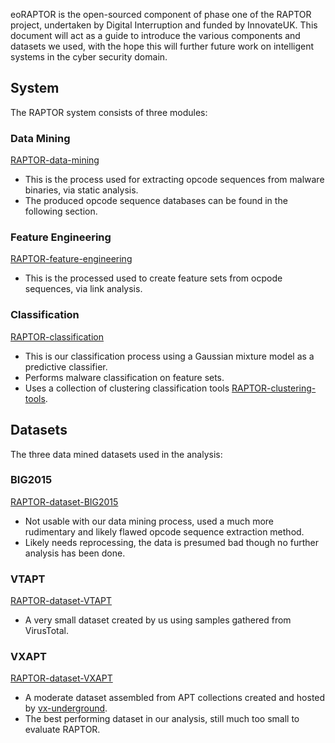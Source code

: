 eoRAPTOR is the open-sourced component of phase one of the RAPTOR project, undertaken by Digital Interruption and funded by InnovateUK. This document will act as a guide to introduce the various components and datasets we used, with the hope this will further future work on intelligent systems in the cyber security domain.

## System
The RAPTOR system consists of three modules:

### Data Mining
 [RAPTOR-data-mining](https://github.com/DigitalInterruption/RAPTOR-data-mining)

  - This is the process used for extracting opcode sequences from malware binaries, via static analysis.
  - The produced opcode sequence databases can be found in the following section.

### Feature Engineering
 [RAPTOR-feature-engineering](https://github.com/DigitalInterruption/RAPTOR-feature-engineering)

  - This is the processed used to create feature sets from ocpode sequences, via link analysis.

### Classification
[RAPTOR-classification](https://github.com/DigitalInterruption/RAPTOR-classification)

  - This is our classification process using a Gaussian mixture model as a predictive classifier.
  - Performs malware classification on feature sets.
  - Uses a collection of clustering classification tools [RAPTOR-clustering-tools](https://github.com/DigitalInterruption/RAPTOR-clustering-tools).

## Datasets
The three data mined datasets used in the analysis:

### BIG2015
[RAPTOR-dataset-BIG2015](https://github.com/DigitalInterruption/RAPTOR-dataset-BIG2015)

  - Not usable with our data mining process, used a much more rudimentary and likely flawed opcode sequence extraction method.
  - Likely needs reprocessing, the data is presumed bad though no further analysis has been done.

### VTAPT
[RAPTOR-dataset-VTAPT](https://github.com/DigitalInterruption/RAPTOR-dataset-VTAPT)

  - A very small dataset created by us using samples gathered from VirusTotal.

### VXAPT
[RAPTOR-dataset-VXAPT](https://github.com/DigitalInterruption/RAPTOR-dataset-VXAPT)

  - A moderate dataset assembled from APT collections created and hosted by [vx-underground](https://vx-underground.org/apts.html).
  - The best performing dataset in our analysis, still much too small to evaluate RAPTOR.
